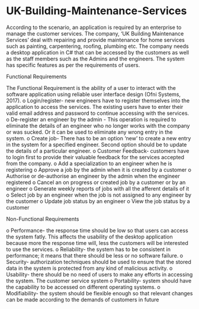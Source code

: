 # UK-Building-Maintenance-Services
According to the scenario, an application is required by an enterprise to manage the customer services. The company, ‘UK Building Maintenance Services’ deal with repairing and provide maintenance for home services such as painting, carpentering, roofing, plumbing etc. The company needs a desktop application in C# that can be accessed by the customers as well as the staff members such as the Admins and the engineers. The system has specific features as per the requirements of users. 

Functional Requirements

The Functional Requirement is the ability of a user to interact with the software application using reliable user interface design (Ofni Systems, 2017). 
o	Login/register- new engineers have to register themselves into the application to access the services. The existing users have to enter their valid email address and password to continue accessing with the services. 
o	De-register an engineer by the admin - This operation is required to eliminate the details of an engineer who no longer works with the company or was sucked. Or it can be used to eliminate any wrong entry in the system. 
o	Create job- There has to be an option ‘new’ to create a new entry in the system for a specified engineer. Second option should be to update the details of a particular engineer. 
o	Customer Feedback- customers have to login first to provide their valuable feedback for the services accepted from the company. 
o	Add a specialization to an engineer when he is registering
o	Approve a job by the admin when it is created by a customer 
o	Authorise or de-authorise an engineer by the admin when the engineer registered
o	Cancel an on progress or created job by a customer or by an engineer
o	Generate weekly reports of jobs with all the afferent details of it
o	Select job by an engineer when the job is not assigned to any engineer by the customer
o	Update job status by an engineer 
o	View the job status by a customer

Non-Functional Requirements

o	Performance- the response time should be low so that users can access the system fatly. This affects the usability of the desktop application because more the response time will, less the customers will be interested to use the services. 
o	Reliability- the system has to be consistent in performance; it means that there should be less or no software failure.
o	Security- authorization techniques should be used to ensure that the stored data in the system is protected from any kind of malicious activity. 
o	Usability- there should be no need of users to make any efforts in accessing the system. The customer service system 
o	Portability- system should have the capability to be accessed on different operating systems. 
o	Modifiability- the system should be flexible enough so that relevant changes can be made according to the demands of customers in future
